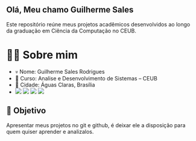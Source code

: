 ## Olá, Meu chamo Guilherme Sales 

Este repositório reúne meus projetos acadêmicos desenvolvidos ao longo da graduação em Ciência da Computação no CEUB.

# 👨‍🎓 Sobre mim
- 💀 Nome: Guilherme Sales Rodrigues 
- 👾 Curso: Analise e Desenvolvimento de Sistemas – CEUB
- 🧥 Cidade: Águas Claras, Brasília
- <div> 
  <a href="https://instagram.com/gsr.sales" target="_blank"><img src="https://img.shields.io/badge/-Instagram-%23E4405F?style=for-the-badge&logo=instagram&logoColor=white" target="_blank"></a>
 	<a href="https://www.twitch.tv/lostfps1" target="_blank"><img src="https://img.shields.io/badge/Twitch-9146FF?style=for-the-badge&logo=twitch&logoColor=white" target="_blank"></a>
  <a href="https://www.linkedin.com/feed/?trk=sem-ga_campid.12619604099_asid.149519181115_crid.725790844702_kw.linkedin_d.c_tid.kwd-148086543_n.g_mt.e_geo.9196708" target="_blank"><img src="https://img.shields.io/badge/-LinkedIn-%230077B5?style=for-the-badge&logo=linkedin&logoColor=white" target="_blank"></a> 
  <a href="https://rallycry.gg/pt-BR/lbeu" target="_blank"><img src="https://img.shields.io/badge/rallycry-7289DA?style=for-the-badge&logo=rallycry&logoColor=white" target="_blank"></a> 
  
</div>

## 🎲 Objetivo

Apresentar meus projetos no git e github, é deixar ele a disposição para quem quiser aprender e analizalos.



